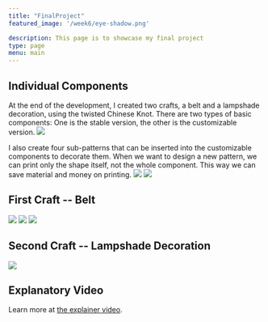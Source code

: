 ```yaml
---
title: "FinalProject"
featured_image: '/week6/eye-shadow.png'

description: This page is to showcase my final project
type: page
menu: main
---
```


## Individual Components
At the end of the development, I created two crafts, a belt and a lampshade decoration, using the twisted Chinese Knot.
There are two types of basic components:
One is the stable version, the other is the customizable version.
![](/final/component.png)

I also create four sub-patterns that can be inserted into the customizable components to decorate them. When we want to design a new pattern, we can print only the shape itself, not the whole component. This way we can save material and money on printing.
![](/week4/white.png)
![](/week4/black.png)

## First Craft -- Belt
![](/week6/eye-shadow.png)
![](/week6/flower-shadow.png)
![](/week7/belt2.png)
## Second Craft -- Lampshade Decoration
![](/week6/lamp.png)

## Explanatory Video
Learn more at [the explainer video](https://youtu.be/FyLKmeiawsA).
